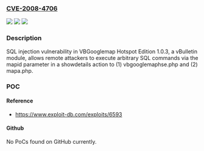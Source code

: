 ### [CVE-2008-4706](https://cve.mitre.org/cgi-bin/cvename.cgi?name=CVE-2008-4706)
![](https://img.shields.io/static/v1?label=Product&message=n%2Fa&color=blue)
![](https://img.shields.io/static/v1?label=Version&message=n%2Fa&color=blue)
![](https://img.shields.io/static/v1?label=Vulnerability&message=n%2Fa&color=brighgreen)

### Description

SQL injection vulnerability in VBGooglemap Hotspot Edition 1.0.3, a vBulletin module, allows remote attackers to execute arbitrary SQL commands via the mapid parameter in a showdetails action to (1) vbgooglemaphse.php and (2) mapa.php.

### POC

#### Reference
- https://www.exploit-db.com/exploits/6593

#### Github
No PoCs found on GitHub currently.

